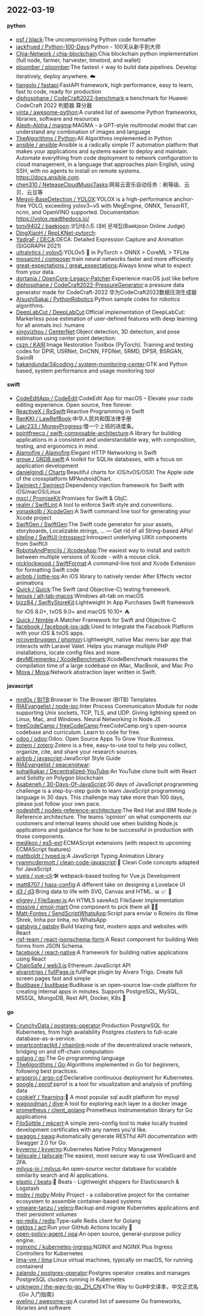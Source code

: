 ## 2022-03-19

#### python
* [psf / black](https://github.com/psf/black):The uncompromising Python code formatter
* [jackfrued / Python-100-Days](https://github.com/jackfrued/Python-100-Days):Python - 100天从新手到大师
* [Chia-Network / chia-blockchain](https://github.com/Chia-Network/chia-blockchain):Chia blockchain python implementation (full node, farmer, harvester, timelord, and wallet)
* [ploomber / ploomber](https://github.com/ploomber/ploomber):The fastest
⚡️
way to build data pipelines. Develop iteratively, deploy anywhere.
☁️
* [tiangolo / fastapi](https://github.com/tiangolo/fastapi):FastAPI framework, high performance, easy to learn, fast to code, ready for production
* [diphosphane / CodeCraft2022-benchmark](https://github.com/diphosphane/CodeCraft2022-benchmark):a benchmark for Huawei CodeCraft 2022 判题器 算分器
* [vinta / awesome-python](https://github.com/vinta/awesome-python):A curated list of awesome Python frameworks, libraries, software and resources
* [Aleph-Alpha / magma](https://github.com/Aleph-Alpha/magma):MAGMA - a GPT-style multimodal model that can understand any combination of images and language
* [TheAlgorithms / Python](https://github.com/TheAlgorithms/Python):All Algorithms implemented in Python
* [ansible / ansible](https://github.com/ansible/ansible):Ansible is a radically simple IT automation platform that makes your applications and systems easier to deploy and maintain. Automate everything from code deployment to network configuration to cloud management, in a language that approaches plain English, using SSH, with no agents to install on remote systems. https://docs.ansible.com.
* [chen310 / NeteaseCloudMusicTasks](https://github.com/chen310/NeteaseCloudMusicTasks):网易云音乐自动任务：刷等级、云贝、云豆等
* [Megvii-BaseDetection / YOLOX](https://github.com/Megvii-BaseDetection/YOLOX):YOLOX is a high-performance anchor-free YOLO, exceeding yolov3~v5 with MegEngine, ONNX, TensorRT, ncnn, and OpenVINO supported. Documentation: https://yolox.readthedocs.io/
* [tony9402 / baekjoon](https://github.com/tony9402/baekjoon):코딩테스트 대비 문제집(Baekjoon Online Judge)
* [DingXiaoH / RepLKNet-pytorch](https://github.com/DingXiaoH/RepLKNet-pytorch):
* [YadiraF / DECA](https://github.com/YadiraF/DECA):DECA: Detailed Expression Capture and Animation (SIGGRAPH 2021)
* [ultralytics / yolov5](https://github.com/ultralytics/yolov5):YOLOv5
🚀
in PyTorch > ONNX > CoreML > TFLite
* [mosaicml / composer](https://github.com/mosaicml/composer):train neural networks faster and more efficiently
* [great-expectations / great_expectations](https://github.com/great-expectations/great_expectations):Always know what to expect from your data.
* [dortania / OpenCore-Legacy-Patcher](https://github.com/dortania/OpenCore-Legacy-Patcher):Experience macOS just like before
* [diphosphane / CodeCraft2022-PressureGenerator](https://github.com/diphosphane/CodeCraft2022-PressureGenerator):a pressure data generator made for CodeCraft-2022 华为CodeCraft2022数据压测生成器
* [AtsushiSakai / PythonRobotics](https://github.com/AtsushiSakai/PythonRobotics):Python sample codes for robotics algorithms.
* [DeepLabCut / DeepLabCut](https://github.com/DeepLabCut/DeepLabCut):Official implementation of DeepLabCut: Markerless pose estimation of user-defined features with deep learning for all animals incl. humans
* [xingyizhou / CenterNet](https://github.com/xingyizhou/CenterNet):Object detection, 3D detection, and pose estimation using center point detection:
* [cszn / KAIR](https://github.com/cszn/KAIR):Image Restoration Toolbox (PyTorch). Training and testing codes for DPIR, USRNet, DnCNN, FFDNet, SRMD, DPSR, BSRGAN, SwinIR
* [hakandundar34coding / system-monitoring-center](https://github.com/hakandundar34coding/system-monitoring-center):GTK and Python based, system performance and usage monitoring tool

#### swift
* [CodeEditApp / CodeEdit](https://github.com/CodeEditApp/CodeEdit):CodeEdit App for macOS – Elevate your code editing experience. Open source, free forever.
* [ReactiveX / RxSwift](https://github.com/ReactiveX/RxSwift):Reactive Programming in Swift
* [RanKKI / LawRefBook](https://github.com/RanKKI/LawRefBook):中华人民共和国法律手册
* [Lakr233 / MoneyProgress](https://github.com/Lakr233/MoneyProgress):借一个上班的进度条。
* [pointfreeco / swift-composable-architecture](https://github.com/pointfreeco/swift-composable-architecture):A library for building applications in a consistent and understandable way, with composition, testing, and ergonomics in mind.
* [Alamofire / Alamofire](https://github.com/Alamofire/Alamofire):Elegant HTTP Networking in Swift
* [groue / GRDB.swift](https://github.com/groue/GRDB.swift):A toolkit for SQLite databases, with a focus on application development
* [danielgindi / Charts](https://github.com/danielgindi/Charts):Beautiful charts for iOS/tvOS/OSX! The Apple side of the crossplatform MPAndroidChart.
* [Swinject / Swinject](https://github.com/Swinject/Swinject):Dependency injection framework for Swift with iOS/macOS/Linux
* [mxcl / PromiseKit](https://github.com/mxcl/PromiseKit):Promises for Swift & ObjC.
* [realm / SwiftLint](https://github.com/realm/SwiftLint):A tool to enforce Swift style and conventions.
* [yonaskolb / XcodeGen](https://github.com/yonaskolb/XcodeGen):A Swift command line tool for generating your Xcode project
* [SwiftGen / SwiftGen](https://github.com/SwiftGen/SwiftGen):The Swift code generator for your assets, storyboards, Localizable.strings, … — Get rid of all String-based APIs!
* [siteline / SwiftUI-Introspect](https://github.com/siteline/SwiftUI-Introspect):Introspect underlying UIKit components from SwiftUI
* [RobotsAndPencils / XcodesApp](https://github.com/RobotsAndPencils/XcodesApp):The easiest way to install and switch between multiple versions of Xcode - with a mouse click.
* [nicklockwood / SwiftFormat](https://github.com/nicklockwood/SwiftFormat):A command-line tool and Xcode Extension for formatting Swift code
* [airbnb / lottie-ios](https://github.com/airbnb/lottie-ios):An iOS library to natively render After Effects vector animations
* [Quick / Quick](https://github.com/Quick/Quick):The Swift (and Objective-C) testing framework.
* [lwouis / alt-tab-macos](https://github.com/lwouis/alt-tab-macos):Windows alt-tab on macOS
* [bizz84 / SwiftyStoreKit](https://github.com/bizz84/SwiftyStoreKit):Lightweight In App Purchases Swift framework for iOS 8.0+, tvOS 9.0+ and macOS 10.10+
⛺
* [Quick / Nimble](https://github.com/Quick/Nimble):A Matcher Framework for Swift and Objective-C
* [facebook / facebook-ios-sdk](https://github.com/facebook/facebook-ios-sdk):Used to integrate the Facebook Platform with your iOS & tvOS apps.
* [nicoverbruggen / phpmon](https://github.com/nicoverbruggen/phpmon):Lightweight, native Mac menu bar app that interacts with Laravel Valet. Helps you manage multiple PHP installations, locate config files and more.
* [devMEremenko / XcodeBenchmark](https://github.com/devMEremenko/XcodeBenchmark):XcodeBenchmark measures the compilation time of a large codebase on iMac, MacBook, and Mac Pro
* [Moya / Moya](https://github.com/Moya/Moya):Network abstraction layer written in Swift.

#### javascript
* [mrd0x / BITB](https://github.com/mrd0x/BITB):Browser In The Browser (BITB) Templates
* [RIAEvangelist / node-ipc](https://github.com/RIAEvangelist/node-ipc):Inter Process Communication Module for node supporting Unix sockets, TCP, TLS, and UDP. Giving lightning speed on Linux, Mac, and Windows. Neural Networking in Node.JS
* [freeCodeCamp / freeCodeCamp](https://github.com/freeCodeCamp/freeCodeCamp):freeCodeCamp.org's open-source codebase and curriculum. Learn to code for free.
* [odoo / odoo](https://github.com/odoo/odoo):Odoo. Open Source Apps To Grow Your Business.
* [zotero / zotero](https://github.com/zotero/zotero):Zotero is a free, easy-to-use tool to help you collect, organize, cite, and share your research sources.
* [airbnb / javascript](https://github.com/airbnb/javascript):JavaScript Style Guide
* [RIAEvangelist / peacenotwar](https://github.com/RIAEvangelist/peacenotwar):
* [suhailkakar / Decentralized-YouTube](https://github.com/suhailkakar/Decentralized-YouTube):An YouTube clone built with React and Solidty on Polygon blockchain
* [Asabeneh / 30-Days-Of-JavaScript](https://github.com/Asabeneh/30-Days-Of-JavaScript):30 days of JavaScript programming challenge is a step-by-step guide to learn JavaScript programming language in 30 days. This challenge may take more than 100 days, please just follow your own pace.
* [nodeshift / nodejs-reference-architecture](https://github.com/nodeshift/nodejs-reference-architecture):The Red Hat and IBM Node.js Reference architecture. The teams 'opinion' on what components our customers and internal teams should use when building Node.js applications and guidance for how to be successful in production with those components.
* [medikoo / es5-ext](https://github.com/medikoo/es5-ext):ECMAScript extensions (with respect to upcoming ECMAScript features)
* [mattboldt / typed.js](https://github.com/mattboldt/typed.js):A JavaScript Typing Animation Library
* [ryanmcdermott / clean-code-javascript](https://github.com/ryanmcdermott/clean-code-javascript):🛁
Clean Code concepts adapted for JavaScript
* [vuejs / vue-cli](https://github.com/vuejs/vue-cli):🛠️
webpack-based tooling for Vue.js Development
* [matt8707 / hass-config](https://github.com/matt8707/hass-config):A different take on designing a Lovelace UI
* [d3 / d3](https://github.com/d3/d3):Bring data to life with SVG, Canvas and HTML.
📊
📈
🎉
* [eligrey / FileSaver.js](https://github.com/eligrey/FileSaver.js):An HTML5 saveAs() FileSaver implementation
* [missive / emoji-mart](https://github.com/missive/emoji-mart):One component to pick them all 👊🏼
* [Matt-Fontes / SendScriptWhatsApp](https://github.com/Matt-Fontes/SendScriptWhatsApp):Script para enviar o Roteiro do filme Shrek, linha por linha, no WhatsApp
* [gatsbyjs / gatsby](https://github.com/gatsbyjs/gatsby):Build blazing fast, modern apps and websites with React
* [rjsf-team / react-jsonschema-form](https://github.com/rjsf-team/react-jsonschema-form):A React component for building Web forms from JSON Schema.
* [facebook / react-native](https://github.com/facebook/react-native):A framework for building native applications using React
* [ChainSafe / web3.js](https://github.com/ChainSafe/web3.js):Ethereum JavaScript API
* [alvarotrigo / fullPage.js](https://github.com/alvarotrigo/fullPage.js):fullPage plugin by Alvaro Trigo. Create full screen pages fast and simple
* [Budibase / budibase](https://github.com/Budibase/budibase):Budibase is an open-source low-code platform for creating internal apps in minutes. Supports PostgreSQL, MySQL, MSSQL, MongoDB, Rest API, Docker, K8s
🚀

#### go
* [CrunchyData / postgres-operator](https://github.com/CrunchyData/postgres-operator):Production PostgreSQL for Kubernetes, from high availability Postgres clusters to full-scale database-as-a-service.
* [smartcontractkit / chainlink](https://github.com/smartcontractkit/chainlink):node of the decentralized oracle network, bridging on and off-chain computation
* [golang / go](https://github.com/golang/go):The Go programming language
* [TheAlgorithms / Go](https://github.com/TheAlgorithms/Go):Algorithms implemented in Go for beginners, following best practices.
* [argoproj / argo-cd](https://github.com/argoproj/argo-cd):Declarative continuous deployment for Kubernetes.
* [google / pprof](https://github.com/google/pprof):pprof is a tool for visualization and analysis of profiling data
* [cookieY / Yearning](https://github.com/cookieY/Yearning):🐳
A most popular sql audit platform for mysql
* [wagoodman / dive](https://github.com/wagoodman/dive):A tool for exploring each layer in a docker image
* [prometheus / client_golang](https://github.com/prometheus/client_golang):Prometheus instrumentation library for Go applications
* [FiloSottile / mkcert](https://github.com/FiloSottile/mkcert):A simple zero-config tool to make locally trusted development certificates with any names you'd like.
* [swaggo / swag](https://github.com/swaggo/swag):Automatically generate RESTful API documentation with Swagger 2.0 for Go.
* [kyverno / kyverno](https://github.com/kyverno/kyverno):Kubernetes Native Policy Management
* [tailscale / tailscale](https://github.com/tailscale/tailscale):The easiest, most secure way to use WireGuard and 2FA.
* [milvus-io / milvus](https://github.com/milvus-io/milvus):An open-source vector database for scalable similarity search and AI applications.
* [elastic / beats](https://github.com/elastic/beats):🐠
Beats - Lightweight shippers for Elasticsearch & Logstash
* [moby / moby](https://github.com/moby/moby):Moby Project - a collaborative project for the container ecosystem to assemble container-based systems
* [vmware-tanzu / velero](https://github.com/vmware-tanzu/velero):Backup and migrate Kubernetes applications and their persistent volumes
* [go-redis / redis](https://github.com/go-redis/redis):Type-safe Redis client for Golang
* [nektos / act](https://github.com/nektos/act):Run your GitHub Actions locally
🚀
* [open-policy-agent / opa](https://github.com/open-policy-agent/opa):An open source, general-purpose policy engine.
* [nginxinc / kubernetes-ingress](https://github.com/nginxinc/kubernetes-ingress):NGINX and NGINX Plus Ingress Controllers for Kubernetes
* [lima-vm / lima](https://github.com/lima-vm/lima):Linux virtual machines, typically on macOS, for running containerd
* [zalando / postgres-operator](https://github.com/zalando/postgres-operator):Postgres operator creates and manages PostgreSQL clusters running in Kubernetes
* [unknwon / the-way-to-go_ZH_CN](https://github.com/unknwon/the-way-to-go_ZH_CN):《The Way to Go》中文译本，中文正式名《Go 入门指南》
* [avelino / awesome-go](https://github.com/avelino/awesome-go):A curated list of awesome Go frameworks, libraries and software
